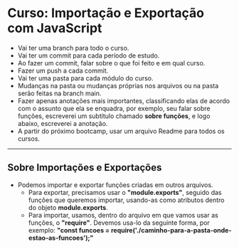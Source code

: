 # Curso: Importação e Exportação com JavaScript
-  Vai ter uma branch para todo o curso.
-  Vai ter um commit para cada período de estudo.
-  Ao fazer um commit, falar sobre o que foi feito e em qual curso.
-  Fazer um push a cada commit.
-  Vai ter uma pasta para cada módulo do curso.
-  Mudanças na pasta ou mudanças próprias nos arquivos ou na pasta serão feitas na branch main.
-  Fazer apenas anotações mais importantes, classificando elas de acordo com o assunto que ela se enquadra, por exemplo, seu falar sobre funções, escreverei um subtítulo chamado **sobre funções**, e logo abaixo, escreverei a anotação.
-  A partir do próximo bootcamp, usar um arquivo Readme para todos os cursos.
<hr>

## Sobre Importações e Exportações
-  Podemos importar e exportar funções criadas em outros arquivos.
    -  Para exportar, precisamos usar o **"module.exports"**, seguido das funções que queremos importar, usando-as como atributos dentro do objeto **module.exports**.
    -  Para importar, usamos, dentro do arquivo em que vamos usar as funções, o **"require"**. Devemos usa-lo da seguinte forma, por exemplo: **"const funcoes = require('./caminho-para-a-pasta-onde-estao-as-funcoes');"**